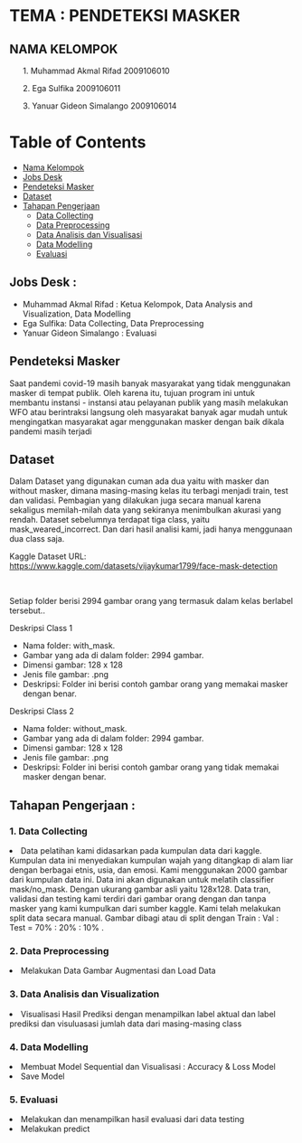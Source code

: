 # TEMA : PENDETEKSI MASKER
<h2>NAMA KELOMPOK</h2>
<ol> 1. Muhammad Akmal Rifad 2009106010</ol>
<ol> 2. Ega Sulfika 2009106011</ol>
<ol> 3. Yanuar Gideon Simalango 2009106014</ol>


# Table of Contents
- [Nama Kelompok](#nama-kelompok)
- [Jobs Desk](#jobs-desk--)
- [Pendeteksi Masker](#pendeteksi-masker)
- [Dataset](#dataset)
- [Tahapan Pengerjaan](#tahapan-pengerjaan-)
  - [Data Collecting](#1-data-collecting)
  - [Data Preprocessing](#2-data-preprocessing)
  - [Data Analisis dan Visualisasi](#3-data-analisis-dan-visualisasi-)
  - [Data Modelling](#4-data-modelling)
  - [Evaluasi](#5-evaluasi-)

<h2>Jobs Desk : </h2>
<ul>
  <li>Muhammad Akmal Rifad : Ketua Kelompok, Data Analysis and Visualization, Data Modelling</li>
  <li>Ega Sulfika: Data Collecting, Data Preprocessing</li>
	<li>Yanuar Gideon Simalango : Evaluasi</li>
</ul>

<h2>Pendeteksi Masker</h2>
<p>Saat pandemi covid-19 masih banyak masyarakat yang tidak menggunakan masker di tempat publik. Oleh karena itu, tujuan program ini untuk membantu instansi - instansi atau pelayanan publik yang masih melakukan WFO atau berintraksi langsung oleh masyarakat banyak agar mudah untuk mengingatkan masyarakat agar menggunakan masker dengan baik dikala pandemi masih terjadi </p>


<h2>Dataset</h2>
<p>Dalam Dataset yang digunakan cuman ada dua yaitu with masker dan without masker, dimana masing-masing kelas itu terbagi menjadi train, test dan validasi. Pembagian yang dilakukan juga secara manual karena sekaligus memilah-milah data yang sekiranya menimbulkan akurasi yang rendah. Dataset sebelumnya terdapat tiga class, yaitu mask_weared_incorrect. Dan dari hasil analisi kami, jadi hanya menggunaan dua class saja.

Kaggle Dataset URL: https://www.kaggle.com/datasets/vijaykumar1799/face-mask-detection</p>

<br>
	<p>Setiap folder berisi 2994 gambar orang yang termasuk dalam kelas berlabel tersebut..</p>
  <p> Deskripsi Class 1
	<ul>
		<li>Nama folder: with_mask.</li>
		<li>Gambar yang ada di dalam folder: 2994 gambar.</li>
		<li>Dimensi gambar: 128 x 128</li>
    <li>Jenis file gambar: .png</li>
    <li>Deskripsi: Folder ini berisi contoh gambar orang yang memakai masker dengan benar.</li>
	</ul>
  </p>
  
  <p> Deskripsi Class 2
	<ul>
		<li>Nama folder: without_mask.</li>
		<li>Gambar yang ada di dalam folder: 2994 gambar.</li>
		<li>Dimensi gambar: 128 x 128</li>
    <li>Jenis file gambar: .png</li>
    <li>Deskripsi: Folder ini berisi contoh gambar orang yang tidak memakai masker dengan benar.</li>
	</ul>
  </p>

<h2>Tahapan Pengerjaan :</h2>

### 1. Data Collecting
<li>Data pelatihan kami didasarkan pada kumpulan data dari kaggle. Kumpulan data ini menyediakan kumpulan wajah yang ditangkap di alam liar dengan berbagai etnis, usia, dan emosi. Kami menggunakan 2000 gambar dari kumpulan data ini. Data ini akan digunakan untuk melatih classifier mask/no_mask. Dengan ukurang gambar asli yaitu 128x128. Data tran, validasi dan testing kami terdiri dari gambar orang dengan dan tanpa masker yang kami kumpulkan dari sumber kaggle. Kami telah melakukan split data secara manual. Gambar dibagi atau di split dengan Train : Val : Test = 70% : 20% : 10% .</li>

### 2. Data Preprocessing
<li>Melakukan Data Gambar Augmentasi dan Load Data</li>

### 3. Data Analisis dan Visualization 
<li>Visualisasi Hasil Prediksi dengan menampilkan label aktual dan label prediksi dan visuluasasi jumlah data dari masing-masing class</li>

### 4. Data Modelling
<li>Membuat Model Sequential dan Visualisasi : Accuracy & Loss Model</li>
<li>Save Model</li>

### 5. Evaluasi 
<li>Melakukan dan menampilkan hasil evaluasi dari data testing</li>
<li>Melakukan predict</li>
<br>
